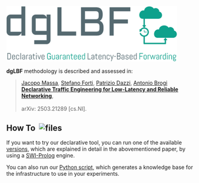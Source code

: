 <picture>
    <source media="(prefers-color-scheme: dark)" srcset="assets/png/logo-white.png"><img width=450 alt="dglbf-logo" src="assets/png/logo-no-background.png"/>
</picture>

<!-- Declarative implementation of guaranteed Latency Based Forwarding ([gLBF](https://link.springer.com/article/10.1007/s10922-022-09718-9)). -->

**dgLBF** methodology is described and assessed in:

> [Jacopo Massa](https://pages.di.unipi.it/massa), [Stefano Forti](https://pages.di.unipi.it/forti), [Patrizio Dazzi](https://pages.di.unipi.it/dazzi), [Antonio Brogi](https://pages.di.unipi.it/brogi)<br>
> [**Declarative Traffic Engineering for Low-Latency and Reliable Networking**](https://doi.org/10.48550/arXiv.2503.21289), <br>	
> arXiv: 2503.21289 [cs.NI].

## How To &nbsp;<picture><source media="(prefers-color-scheme: dark)" srcset="https://cdn-icons-png.flaticon.com/512/2666/2666505.png"><img width="20" height="20" alt="files" src="https://cdn-icons-png.flaticon.com/512/2666/2666469.png">
</picture>

If you want to try our declarative tool, you can run one of the available [versions](/versions), which are explained in detail in the abovementioned paper, by using a [SWI-Prolog](https://www.swi-prolog.org) engine.

You can also run our [Python script](/sim/main.py), which generates a knowledge base for the infrastructure to use in your experiments.
